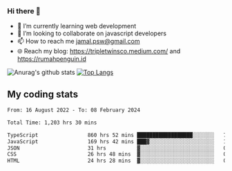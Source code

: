 ### Hi there 👋

<!--
**padepokanpenguin/padepokanpenguin** is a ✨ _special_ ✨ repository because its `README.md` (this file) appears on your GitHub profile.
-->

- 🌱 I’m currently learning  web development
- 👯 I’m looking to collaborate on javascript developers
- 📫 How to reach me jamal.psw@gmail.com
- 🌐 Reach my blog:
   https://tripletwinsco.medium.com/ and
   https://rumahpenguin.id

![Anurag's github stats](https://github-readme-stats.vercel.app/api?username=padepokanpenguin&count_private=true&disable_animations=false&show_icons=true&theme=default)
[![Top Langs](https://github-readme-stats.vercel.app/api/top-langs/?username=padepokanpenguin&theme=default&layout=compact)](https://github.com/padepokanpenguin)

## My coding stats

<!--START_SECTION:waka-->

```txt
From: 16 August 2022 - To: 08 February 2024

Total Time: 1,203 hrs 30 mins

TypeScript                860 hrs 52 mins ██████████████████░░░░░░░   71.53 %
JavaScript                169 hrs 42 mins ███▓░░░░░░░░░░░░░░░░░░░░░   14.10 %
JSON                      31 hrs          ▓░░░░░░░░░░░░░░░░░░░░░░░░   02.58 %
CSS                       26 hrs 48 mins  ▓░░░░░░░░░░░░░░░░░░░░░░░░   02.23 %
HTML                      24 hrs 28 mins  ▓░░░░░░░░░░░░░░░░░░░░░░░░   02.03 %
```

<!--END_SECTION:waka-->


